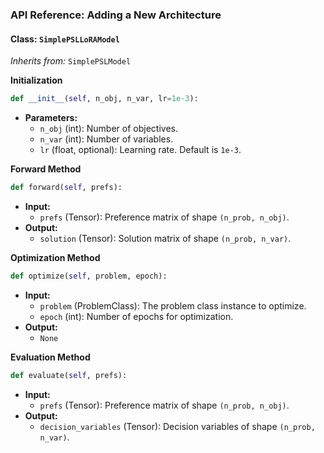 ### API Reference: Adding a New Architecture

#### Class: `SimplePSLLoRAModel`
*Inherits from:* `SimplePSLModel`

**Initialization**
```python
def __init__(self, n_obj, n_var, lr=1e-3):
```
- **Parameters:**
  - `n_obj` (int): Number of objectives.
  - `n_var` (int): Number of variables.
  - `lr` (float, optional): Learning rate. Default is `1e-3`.

**Forward Method**
```python
def forward(self, prefs):
```
- **Input:**
  - `prefs` (Tensor): Preference matrix of shape `(n_prob, n_obj)`.
- **Output:**
  - `solution` (Tensor): Solution matrix of shape `(n_prob, n_var)`.

**Optimization Method**
```python
def optimize(self, problem, epoch):
```
- **Input:**
  - `problem` (ProblemClass): The problem class instance to optimize.
  - `epoch` (int): Number of epochs for optimization.
- **Output:**
  - `None`

**Evaluation Method**
```python
def evaluate(self, prefs):
```
- **Input:**
  - `prefs` (Tensor): Preference matrix of shape `(n_prob, n_obj)`.
- **Output:**
  - `decision_variables` (Tensor): Decision variables of shape `(n_prob, n_var)`.